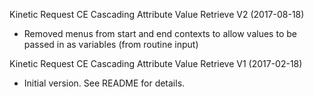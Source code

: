 Kinetic Request CE Cascading Attribute Value Retrieve V2 (2017-08-18)
* Removed menus from start and end contexts to allow values to be passed in as variables (from
routine input)

Kinetic Request CE Cascading Attribute Value Retrieve V1 (2017-02-18)
* Initial version.  See README for details.